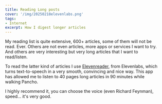 ```yaml
---
title: Reading Long posts
cover: '/img/20250218elevenlabs.png'
tags: 
- Internet
excerpt: How I digest longer articles
---
```


My reading list is quite extensive, 600+ articles, some of them will not be read. Ever. Others are not even articles, more apps or services I want to try. And others are very interesting but very long articles that I want to read/listen. 

To read the latter kind of articles I use [Elevenreader](https://elevenreader.io/), from Elevenlabs, which turns text-to-speech in a very smooth, convincing and nice way. This app has allowed me to listen to 40 pages long articles in 90 minutes while walking Pancho.

I highly recommend it, you can choose the voice (even Richard Feynman), speed... it's very good.